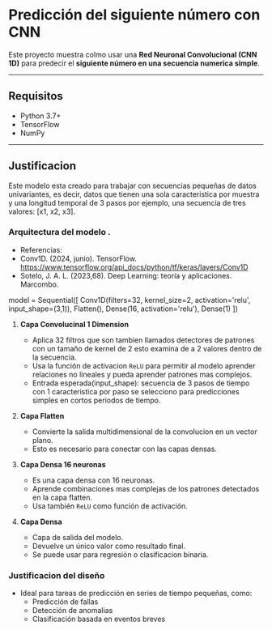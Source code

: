 # Predicción del siguiente número con CNN 

Este proyecto muestra colmo usar una **Red Neuronal Convolucional (CNN 1D)** para predecir el **siguiente número en una secuencia numerica simple**.

---

## Requisitos

- Python 3.7+
- TensorFlow
- NumPy

---

## Justificacion 

Este modelo esta creado para trabajar con secuencias pequeñas de datos univariantes, es decir, datos que tienen una sola caracteristica por muestra y una longitud temporal de 3 pasos por ejemplo, una secuencia de tres valores: [x1, x2, x3].



### Arquitectura del modelo .

- Referencias:
- Conv1D. (2024, junio). TensorFlow. https://www.tensorflow.org/api_docs/python/tf/keras/layers/Conv1D
- Sotelo, J. A. L. (2023,68). Deep Learning: teoría y aplicaciones. Marcombo.

model = Sequential([
    Conv1D(filters=32, kernel_size=2, activation='relu', input_shape=(3,1)),
    Flatten(),
    Dense(16, activation='relu'),
    Dense(1)
])

1. **Capa Convolucinal 1 Dimension**
   - Aplica 32 filtros que son tambien llamados detectores de patrones con un tamaño de kernel de 2 esto examina de a 2 valores dentro de la secuencia.
   - Usa la función de activacion `ReLU` para permitir al modelo aprender relaciones no lineales y pueda aprender patrones mas complejos.
   - Entrada esperada(input_shape): secuencia de 3 pasos de tiempo con 1 caracteristica por paso se selecciono para predicciones simples en cortos periodos de tiempo.

2. **Capa Flatten**
   - Convierte la salida multidimensional de la convolucion en un vector plano.
   - Esto es necesario para conectar con las capas densas.

3. **Capa Densa 16 neuronas**
   - Es una capa densa con 16 neuronas.
   - Aprende combinaciones mas complejas de los patrones detectados en la capa flatten.
   - Usa también `ReLU` como función de activación.

4. **Capa Densa**
   - Capa de salida del modelo.
   - Devuelve un único valor como resultado final.
   - Se puede usar para regresión o clasificacion binaria.

### Justificacion del diseño

- Ideal para tareas de predicción en series de tiempo pequeñas, como:
  - Predicción de fallas
  - Detección de anomalias
  - Clasificación basada en eventos breves
